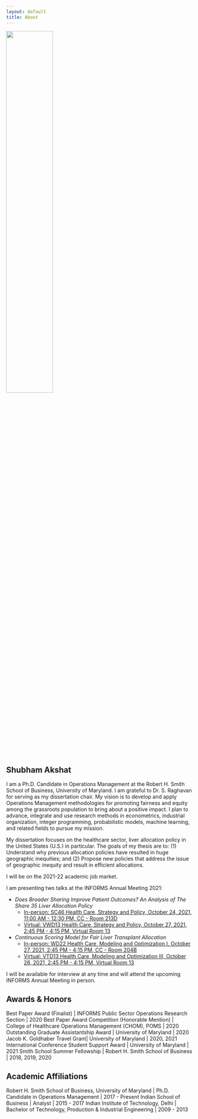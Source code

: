 ```yaml
---
layout: default
title: About
---
```


<img class="center" src="{{ site.baseurl }}public/profile.jpeg" width="50%"/>

## Shubham Akshat

I am a Ph.D. Candidate in Operations Management at the Robert H. Smith School of Business, University of Maryland. I am grateful to Dr. S. Raghavan for serving as my dissertation chair. My vision is to develop and apply Operations Management methodologies for promoting fairness and equity among the grassroots population to bring about a positive impact. I plan to advance, integrate and use research methods in econometrics, industrial organization, integer programming, probabilistic models, machine learning, and related fields to pursue my mission.

My dissertation focuses on the healthcare sector, liver allocation policy in the United States (U.S.) in particular. The goals of my thesis are to: (1) Understand why previous allocation policies have resulted in huge geographic inequities; and (2) Propose new policies that address the issue of geographic inequity and result in efficient allocations.

I will be on the 2021-22 academic job market.

I am presenting two talks at the INFORMS Annual Meeting 2021:

- <em>Does Broader Sharing Improve Patient Outcomes? An Analysis of The Share 35 Liver Allocation Policy</em>
  - <a target="_blank" href="https://www.abstractsonline.com/pp8/#!/10390/session/1590">In-person: SC46 Health Care, Strategy and Policy, October 24, 2021, 11:00 AM - 12:30 PM, CC - Room 213D</a>
  - <a target="_blank" href="https://www.abstractsonline.com/pp8/#!/10390/session/1342">Virtual: VWD13 Health Care, Strategy and Policy, October 27, 2021, 2:45 PM - 4:15 PM, Virtual Room 13</a>
- <em>Continuous Scoring Model for Fair Liver Transplant Allocation</em>
  - <a target="_blank" href="https://www.abstractsonline.com/pp8/#!/10390/session/1565">In-person: WD22 Health Care, Modeling and Optimization I, October 27, 2021, 2:45 PM - 4:15 PM, CC - Room 204B</a>
  - <a target="_blank" href="https://www.abstractsonline.com/pp8/#!/10390/session/1336">Virtual: VTD13 Health Care, Modeling and Optimization III, October 26, 2021, 2:45 PM - 4:15 PM, Virtual Room 13</a>

I will be available for interview at any time and will attend the upcoming INFORMS Annual Meeting in person.

## Awards & Honors

Best Paper Award (Finalist) | INFORMS Public Sector Operations Research Section | 2020
Best Paper Award Competition (Honorable Mention) | College of Healthcare Operations Management (CHOM), POMS | 2020
Outstanding Graduate Assistantship Award | University of Maryland | 2020
Jacob K. Goldhaber Travel Grant| University of Maryland | 2020, 2021
International Conference Student Support Award | University of Maryland | 2021
Smith School Summer Fellowship | Robert H. Smith School of Business | 2018, 2019, 2020

## Academic Affiliations

Robert H. Smith School of Business, University of Maryland | Ph.D. Candidate in Operations Management | 2017 - Present
Indian School of Business | Analyst | 2015 - 2017
Indian Institute of Technology, Delhi | Bachelor of Technology, Production & Industrial Engineering | 2009 - 2013
